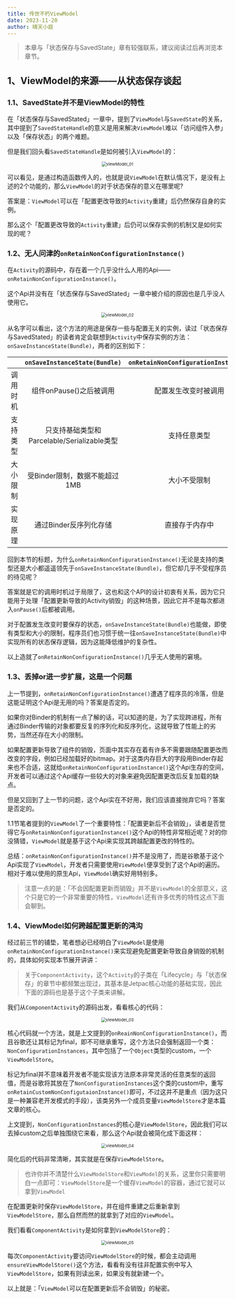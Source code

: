 ```yaml
---
title: 传世不朽ViewModel
date: 2023-11-20
author: 晴天小庭
---
```


> 本章与「状态保存与SavedState」章有较强联系，建议阅读过后再浏览本章节。

## 1、ViewModel的来源——从状态保存谈起

### 1.1、SavedState并不是ViewModel的特性

在「状态保存与SavedStated」一章中，提到了`ViewModel`与`SavedState`的关系，其中提到了`SavedStateHandle`的意义是用来解决`ViewModel`难以「访问组件入参」以及「保存状态」的两个难题。

但是我们回头看`SavedStateHandle`是如何被引入`ViewModel`的：

<center><img src="./viewModel_res/viewModel_01.png" alt="viewModel_01" style="zoom:67%;" /></center>

可以看见，是通过构造函数传入的，也就是说`ViewModel`在默认情况下，是没有上述的2个功能的，那么`ViewModel`的对于状态保存的意义在哪里呢?

答案是：`ViewModel`可以在「配置更改导致的`Activity`重建」后仍然保存自身的实例。

那么这个「配置更改导致的`Activity`重建」后仍可以保存实例的机制又是如何实现的呢？

### 1.2、无人问津的`onRetainNonConfigurationInstance()`

在`Activity`的源码中，存在着一个几乎没什么人用的Api——`onRetainNonConfigurationInstance()`。

这个Api并没有在「状态保存与SavedStated」一章中被介绍的原因也是几乎没人使用它。

<center><img src="./viewModel_res/viewModel_02.png" alt="viewModel_02" style="zoom:67%;" /></center>

从名字可以看出，这个方法的用途是保存一些与配置无关的实例，读过「状态保存与SavedStated」的读者肯定会联想到`Activity`中保存实例的方法：`onSaveInstanceState(Bundle)`，两者的区别如下：

|          |        `onSaveInstanceState(Bundle)`        | `onRetainNonConfigurationInstance()` |
| -------- | :-----------------------------------------: | :----------------------------------: |
| 调用时机 |           组件onPause()之后被调用           |         配置发生改变时被调用         |
| 支持类型 | 只支持基础类型和Parcelable/Serializable类型 |             支持任意类型             |
| 大小限制 |        受Binder限制，数据不能超过1MB        |             大小不受限制             |
| 实现原理 |           通过Binder反序列化存储            |            直接存于内存中            |

回到本节的标题，为什么`onRetainNonConfigurationInstance()`无论是支持的类型还是大小都遥遥领先于`onSaveInstanceState(Bundle)`，但它却几乎不受程序员的待见呢？

答案就是它的调用时机过于局限了，这也和这个API的设计初衷有关系，因为它只能用于处理「配置更新导致的Activity销毁」的这种场景，因此它并不是每次都进入`onPause()`后都被调用。

对于配置发生改变时要保存的状态，`onSaveInstanceState(Bundle)`也能做，即使有类型和大小的限制，程序员们也习惯于统一往`onSaveInstanceState(Bundle)`中实现所有的状态保存逻辑，因为这能降低维护的复杂性。

以上造就了`onRetainNonConfigurationInstance()`几乎无人使用的窘境。

### 1.3、丢掉or进一步扩展，这是一个问题

上一节提到，`onRetainNonConfigurationInstance()`遭遇了程序员的冷落，但是这能证明这个Api是无用的吗？答案是否定的。

如果你对Binder的机制有一点了解的话，可以知道的是，为了实现跨进程，所有通过Binder传输的对象都要反复的序列化和反序列化，这就导致了性能上的劣势，当然还存在大小的限制。

如果配置更新导致了组件的销毁，页面中其实存在着有许多不需要跟随配置更改而改变的字段，例如已经加载好的bitmap。对于这类内存巨大的字段用Binder存起来也不合适，这就给`onRetainNonConfigurationInstance()`这个Api生存的空间，开发者可以通过这个Api缓存一些较大的对象来避免因配置更改后反复加载的缺点。

但是又回到了上一节的问题，这个Api实在不好用，我们应该直接抛弃它吗？答案是否定的。

1.1节笔者提到的`ViewModel`了一个重要特性：「配置更新后不会销毁」，读者是否觉得它与`onRetainNonConfigurationInstance()`这个Api的特性非常相近呢？对的你没猜错，`ViewModel`就是基于这个Api来实现其跨越配置更改的特性的。

总结：`onRetainNonConfigurationInstance()`并不是没用了，而是谷歌基于这个Api实现了`ViewModel`，开发者只需要使用`ViewModel`便享受到了这个Api的遍历。相对于难以使用的原生Api，`ViewModel`确实好用特别多。

> 注意一点的是：「不会因配置更新而销毁」并不是`ViewModel`的全部意义，这个只是它的一个非常重要的特性，`ViewModel`还有许多优秀的特性这点下面会聊到。

### 1.4、ViewModel如何跨越配置更新的鸿沟

经过前三节的铺垫，笔者想必已经明白了`ViewModel`是使用`onRetainNonConfigurationInstance()`来实现避免配置更新导致自身销毁的机制的，具体如何实现本节展开讲讲：

> 关于`ComponentActivity`，这个`Activity`的子类在「Lifecycle」与「状态保存」的章节中都频繁出现过，其基本是Jetpac核心功能的基础实现，因此下面的源码也是基于这个子类来讲解。

我们从`ComponentActivity`的源码出发，看看核心的代码：

<center><img src="./viewModel_res/viewModel_03.png" alt="viewModel_03" style="zoom:67%;" /></center>

核心代码就一个方法，就是上文提到的`onReainNonConfigurationInstance()`，而且谷歌还让其标记为final，即不可继承重写，这个方法只会强制返回一个类：`NonConfigurationInstances`，其中包括了一个`Object`类型的custom，一个`ViewModelStore`。

标记为final并不意味着开发者不能实现该方法原本非常灵活的任意类型的返回值，而是谷歌将其放在了`NonConfigurationInstances`这个类的custom中，重写`onRetainCustomNonConfigutaionInstance()`即可，不过这并不是重点（因为这只是一种兼容老开发模式的手段），该类另外一个成员变量`ViewModelStore`才是本篇文章的核心。

上文提到，`NonConfigurationInstances`的核心是`ViewModelStore`，因此我们可以去掉custom之后单独围绕它来看，那么这个Api就会被简化成下面这样：

<center><img src="./viewModel_res/viewModel_04.png" alt="viewModel_04" style="zoom:67%;" /></center>

简化后的代码非常清晰，其实就是在保存`ViewModelStore`。

> 也许你并不清楚什么`ViewModelStore`和`ViewModel`的关系，这里你只需要明白一点即可：`ViewModelStore`是一个缓存`ViewModel`的容器，通过它就可以拿到`ViewModel`

在配置更新时保存`ViewModelStore`，并在组件重建之后重新拿到`ViewModelStore`，那么自然而然的就拿到了对应的`ViewModel`。

我们看看`ComponentActivity`是如何拿到`ViewModelStore`的：

<center><img src="./viewModel_res/viewModel_05.png" alt="viewModel_05" style="zoom:67%;" /></center>

每次`ComponentActivity`要访问`ViewModelStore`的时候，都会主动调用`ensureViewModelStore()`这个方法，看看有没有往非配置实例中写入`ViewModelStore`，如果有则读出来，如果没有就新建一个。

以上就是：「`ViewModel`可以在配置更新后不会销毁」的秘密。

